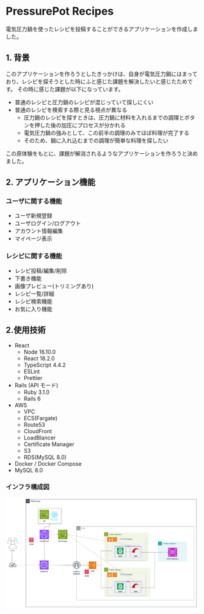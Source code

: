 # PressurePot Recipes

電気圧力鍋を使ったレシピを投稿することができるアプリケーションを作成しました。

## 1. 背景

このアプリケーションを作ろうとしたきっかけは、自身が電気圧力鍋にはまっており、レシピを探そうとした時にふと感じた課題を解決したいと感じたためです。
その時に感じた課題が以下になっています。

- 普通のレシピと圧力鍋のレシピが混じっていて探しにくい
- 普通のレシピを検索する際と見る視点が異なる
  - 圧力鍋のレシピを探すときは、圧力鍋に材料を入れるまでの調理とボタンを押した後の加圧にプロセスが分かれる
  - 電気圧力鍋の強みとして、この前半の調理のみでほぼ料理が完了する
  - そのため、鍋に入れ込むまでの調理が簡単な料理を探したい

この原体験をもとに、課題が解消されるようなアプリケーションを作ろうと決めました。

## 2. アプリケーション機能

### ユーザに関する機能

- ユーザ新規登録
- ユーザログイン/ログアウト
- アカウント情報編集
- マイページ表示

### レシピに関する機能

- レシピ投稿/編集/削除
- 下書き機能
- 画像プレビュー(トリミングあり)
- レシピ一覧/詳細
- レシピ検索機能
- お気に入り機能

## 2.使用技術

- React
  - Node 16.10.0
  - React 18.2.0
  - TypeScript 4.4.2
  - ESLint
  - Prettier
- Rails (API モード)
  - Ruby 3.1.0
  - Rails 6
- AWS
  - VPC
  - ECS(Fargate)
  - Route53
  - CloudFront
  - LoadBlancer
  - Certificate Manager
  - S3
  - RDS(MySQL 8.0)
- Docker / Docker Compose
- MySQL 8.0

### インフラ構成図

![AWS-image](image/AWS.png)
